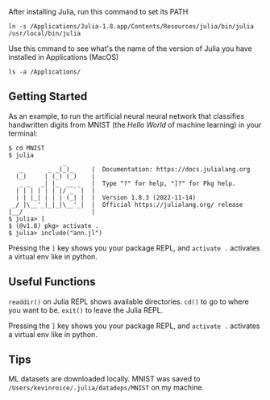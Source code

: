 After installing Julia, run this command to set its PATH
```
ln -s /Applications/Julia-1.8.app/Contents/Resources/julia/bin/julia /usr/local/bin/julia
```
Use this cmmand to see what's the name of the version of Julia you have installed in Applications (MacOS)
```
ls -a /Applications/
```

## Getting Started
As an example, to run the artificial neural neural network that classifies handwritten digits from MNIST (the *Hello World* of machine learning) in your terminal:

```sh-session
$ cd MNIST
$ julia
               _
   _       _ _(_)_     |  Documentation: https://docs.julialang.org
  (_)     | (_) (_)    |
   _ _   _| |_  __ _   |  Type "?" for help, "]?" for Pkg help.
  | | | | | | |/ _` |  |
  | | |_| | | | (_| |  |  Version 1.8.3 (2022-11-14)
 _/ |\__'_|_|_|\__'_|  |  Official https://julialang.org/ release
|__/                   |
$ julia> ]
$ (@v1.8) pkg> activate .
$ julia> include("ann.jl")
```

Pressing the `]` key shows you your package REPL, and `activate .` activates a virtual env like in python.


## Useful Functions
`readdir()` on Julia REPL shows available directories.
`cd()` to go to where you want to be.
`exit()` to leave the Julia REPL.

Pressing the `]` key shows you your package REPL, and `activate .` activates a virtual env like in python.

## Tips
ML datasets are downloaded locally. MNIST was saved to `/Users/kevinroice/.julia/datadeps/MNIST` on my machine.